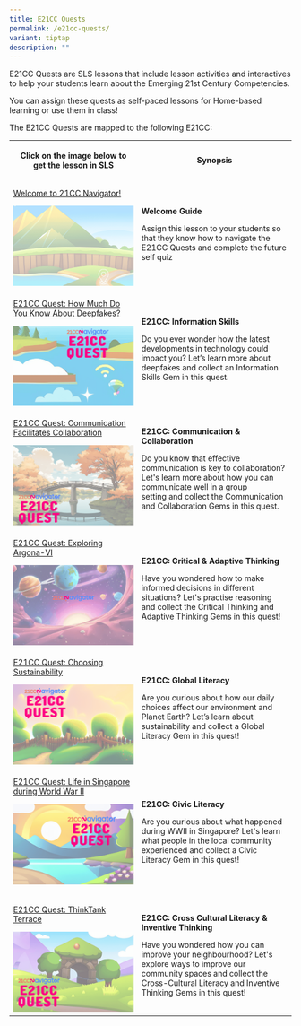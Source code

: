 ```yaml
---
title: E21CC Quests
permalink: /e21cc-quests/
variant: tiptap
description: ""
---
```

<p>E21CC Quests are SLS lessons that include lesson activities and interactives
to help your students learn about the Emerging 21st Century Competencies.</p>
<p>You can assign these quests as self-paced lessons for Home-based learning
or use them in class!</p>
<p>The E21CC Quests are mapped to the following E21CC:</p>
<table style="minWidth: 50px">
<colgroup>
<col>
<col>
</colgroup>
<tbody>
<tr>
<th rowspan="1" colspan="1">
<p>Click on the image below to get the lesson in SLS</p>
</th>
<th rowspan="1" colspan="1">
<p>Synopsis</p>
</th>
</tr>
<tr>
<td rowspan="1" colspan="1">
<p><a href="https://go.gov.sg/21ccn-welcome" rel="noopener noreferrer nofollow" target="_blank">Welcome to 21CC Navigator!</a>
</p><a class="isomer-image-wrapper" href="https://go.gov.sg/21ccn-welcome"><img style="width: 100%" height="auto" width="100%" alt="" src="/images/quest_welcome.gif"></a>
</td>
<td rowspan="1" colspan="1">
<p><strong>Welcome Guide</strong>
</p>
<p>Assign this lesson to your students so that they know how to navigate
the E21CC Quests and complete the future self quiz</p>
<p></p>
</td>
</tr>
<tr>
<td rowspan="1" colspan="1">
<p><a href="https://go.gov.sg/21ccn-informationskills" rel="noopener noreferrer nofollow" target="_blank">E21CC Quest: How Much Do You Know About Deepfakes?</a>
</p><a class="isomer-image-wrapper" href="https://go.gov.sg/21ccn-informationskills"><img style="width: 100%" height="auto" width="100%" alt="" src="/images/21CC Navigator/21CCN_info_deepfake.gif"></a>
</td>
<td rowspan="1" colspan="1">
<p><strong>E21CC: Information Skills</strong>
</p>
<p>Do you ever wonder how the latest developments in technology could impact
you? Let’s learn more about deepfakes and collect an Information Skills
Gem in this quest.</p>
</td>
</tr>
<tr>
<td rowspan="1" colspan="1">
<p><a href="https://go.gov.sg/21ccn-commcollab" rel="noopener noreferrer nofollow" target="_blank">E21CC Quest: Communication Facilitates Collaboration</a>
</p><a class="isomer-image-wrapper" href="https://go.gov.sg/21ccn-commcollab"><img style="width: 100%" height="auto" width="100%" alt="" src="/images/21CC Navigator/21CCN_commcollab.gif"></a>
</td>
<td rowspan="1" colspan="1">
<p><strong>E21CC: Communication &amp; Collaboration</strong>
</p>
<p>Do you know that effective communication is key to collaboration? Let's
learn more about how you can communicate well in a group setting&nbsp;and
collect the Communication and Collaboration Gems in this quest.</p>
</td>
</tr>
<tr>
<td rowspan="1" colspan="1">
<p><a href="https://go.gov.sg/21ccn-criticaladaptive" rel="noopener noreferrer nofollow" target="_blank">E21CC Quest: Exploring Argona-VI</a>
</p><a class="isomer-image-wrapper" href="https://go.gov.sg/21ccn-criticaladaptive"><img style="width: 100%" height="auto" width="100%" alt="" src="/images/21CC Navigator/21CCN_criticaladaptive.gif"></a>
</td>
<td rowspan="1" colspan="1">
<p><strong>E21CC: Critical &amp; Adaptive Thinking</strong>
</p>
<p>Have you wondered how to make informed decisions in different situations?
Let's practise reasoning and collect the Critical Thinking and Adaptive
Thinking Gems in this quest!</p>
</td>
</tr>
<tr>
<td rowspan="1" colspan="1">
<p><a href="https://go.gov.sg/21ccn-globalliteracy" rel="noopener noreferrer nofollow" target="_blank">E21CC Quest: Choosing Sustainability</a>
</p><a class="isomer-image-wrapper" href="https://go.gov.sg/21ccn-globalliteracy"><img style="width: 100%" height="auto" width="100%" alt="" src="/images/21CC Navigator/21CCN_global.gif"></a>
</td>
<td rowspan="1" colspan="1">
<p><strong>E21CC: Global Literacy</strong>
</p>
<p>Are you curious about how our daily choices affect our environment and
Planet Earth? Let’s learn about sustainability and collect a Global Literacy
Gem in this quest!</p>
</td>
</tr>
<tr>
<td rowspan="1" colspan="1">
<p><a href="https://go.gov.sg/21ccn-civicliteracy" rel="noopener noreferrer nofollow" target="_blank">E21CC Quest: Life in Singapore during World War II</a>
</p>
<p></p><a class="isomer-image-wrapper" href="https://go.gov.sg/21ccn-civicliteracy"><img style="width: 100%" height="auto" width="100%" alt="" src="/images/21CC Navigator/21CCN_civic.gif"></a>
<p></p>
</td>
<td rowspan="1" colspan="1">
<p><strong>E21CC: Civic Literacy</strong>
</p>
<p>Are you curious about what happened during WWII in Singapore? Let's learn
what people in the local community experienced and collect a Civic Literacy
Gem in this quest!</p>
<p></p>
</td>
</tr>
<tr>
<td rowspan="1" colspan="1">
<p><a href="https://go.gov.sg/crossculturalinventive" rel="noopener noreferrer nofollow" target="_blank">E21CC Quest: ThinkTank Terrace</a>
</p><a class="isomer-image-wrapper" href="https://go.gov.sg/crossculturalinventive"><img style="width: 100%" height="auto" width="100%" alt="" src="/images/21CCN_crosscultural.gif"></a>
</td>
<td rowspan="1" colspan="1">
<p><strong>E21CC: Cross Cultural Literacy &amp; Inventive Thinking</strong>
</p>
<p>Have you wondered how you can improve your neighbourhood? Let's explore
ways to improve our community spaces and collect the Cross-Cultural Literacy
and Inventive Thinking Gems in this quest!</p>
</td>
</tr>
</tbody>
</table>
<p></p>